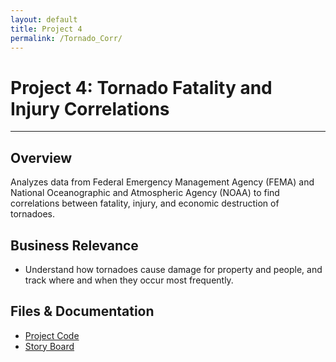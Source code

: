```yaml
---
layout: default
title: Project 4
permalink: /Tornado_Corr/
---
```


# Project 4: Tornado Fatality and Injury Correlations

---

<div class="project-detail-section">
    <h2>Overview</h2>
    <p>Analyzes data from Federal Emergency Management Agency (FEMA) and National Oceanographic and Atmospheric Agency (NOAA) to find correlations between fatality, injury, and economic destruction of tornadoes.</p>
</div>

<div class="project-detail-section">
    <h2>Business Relevance</h2>
    <ul>
        <li>Understand how tornadoes cause damage for property and people, and track where and when they occur most frequently.</li>
    </ul>
</div>

<div class="project-detail-section">
    <h2>Files & Documentation</h2>
    <ul>
        <li><a href="../Tornadoes/Tornado_FAT_INJ_COOR.ipynb">Project Code</a></li>
        <li><a href="../Tornadoes/Tornado_Data_Visualizations.pdf">Story Board</a></li>
    </ul>
</div>
